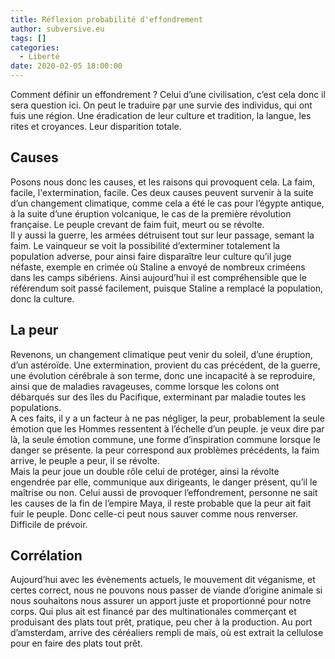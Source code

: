 ```yaml
---
title: Réflexion probabilité d'effondrement
author: subversive.eu
tags: []
categories:
  - Liberté
date: 2020-02-05 18:00:00
---
```


Comment définir un effondrement ? Celui d’une civilisation, c’est cela donc il sera question ici. On peut le traduire par une survie des individus, qui ont fuis une région. Une éradication de leur culture et tradition, la langue, les rites et croyances. Leur disparition totale. 
<!--more-->

## Causes

Posons nous donc les causes, et les raisons qui provoquent cela. La faim, facile, l'extermination, facile. Ces deux causes peuvent survenir à la suite d’un changement climatique, comme cela a été le cas pour l’égypte antique, à la suite d’une éruption volcanique, le cas de la première révolution française. Le peuple crevant de faim fuit, meurt ou se révolte.  
Il y aussi la guerre, les armées détruisent tout sur leur passage, semant la faim. Le vainqueur se voit la possibilité d’exterminer totalement la population adverse, pour ainsi faire disparaître leur culture qu’il juge néfaste, exemple en crimée où Staline a envoyé de nombreux criméens dans les camps sibériens. Ainsi aujourd’hui il est compréhensible que le référendum soit passé facilement, puisque Staline a remplacé la population, donc la culture.

## La peur

Revenons, un changement climatique peut venir du soleil, d’une éruption, d’un astéroïde. Une extermination, provient du cas précédent, de la guerre, une évolution cérébrale à son terme, donc une incapacité à se reproduire, ainsi que de maladies ravageuses, comme lorsque les colons ont débarqués sur des îles du Pacifique, exterminant par maladie toutes les populations.  
A ces faits, il y a un facteur à ne pas négliger, la peur, probablement la seule émotion que les Hommes ressentent à l’échelle d’un peuple. je veux dire par là, la seule émotion  commune, une forme d’inspiration commune lorsque le danger se présente. la peur correspond aux problèmes précédents, la faim arrive, le peuple a peur, il se révolte.  
Mais la peur joue un double rôle celui de protéger, ainsi la révolte engendrée par elle, communique aux dirigeants, le danger présent, qu’il le maîtrise ou non. Celui aussi de provoquer l’effondrement, personne ne sait les causes de la fin de l’empire Maya, il reste probable que la peur ait fait fuir le peuple. Donc celle-ci peut nous sauver comme nous renverser. Difficile de prévoir.

## Corrélation

Aujourd’hui avec les évènements actuels, le mouvement dit véganisme, et certes correct, nous ne pouvons nous passer de viande d’origine animale si nous souhaitons nous assurer un apport juste et proportionné pour notre corps. Qui plus ait est financé par des multinationales commerçant et produisant des plats tout prêt, pratique, peu cher à la production. Au port d’amsterdam, arrive des céréaliers rempli de maïs, où est extrait la cellulose pour en faire des plats tout prêt.